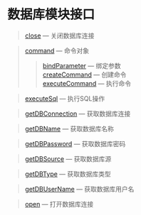 数据库模块接口
==============

> [close](http://git.oschina.net/gaoxiang/SE-For-ASP/blob/master/Docs/Api/DB/close.md) &mdash; 关闭数据库连接

> [command](http://git.oschina.net/gaoxiang/SE-For-ASP/blob/master/Docs/Api/DB/command.md) &mdash; 命令对象
>> [bindParameter](http://git.oschina.net/gaoxiang/SE-For-ASP/blob/master/Docs/Api/DB/command/bindParameter.md) &mdash; 绑定参数  
>> [createCommand](http://git.oschina.net/gaoxiang/SE-For-ASP/blob/master/Docs/Api/DB/command/createCommand.md) &mdash; 创建命令  
>> [executeCommand](http://git.oschina.net/gaoxiang/SE-For-ASP/blob/master/Docs/Api/DB/command/executeCommand.md) &mdash; 执行命令

> [executeSql](http://git.oschina.net/gaoxiang/SE-For-ASP/blob/master/Docs/Api/DB/executeSql.md) &mdash; 执行SQL操作

> [getDBConnection](http://git.oschina.net/gaoxiang/SE-For-ASP/blob/master/Docs/Api/DB/getDBConnection.md) &mdash; 获取数据库连接

> [getDBName](http://git.oschina.net/gaoxiang/SE-For-ASP/blob/master/Docs/Api/DB/getDBName.md) &mdash; 获取数据库名称

> [getDBPassword](http://git.oschina.net/gaoxiang/SE-For-ASP/blob/master/Docs/Api/DB/getDBPassword.md) &mdash; 获取数据库密码

> [getDBSource](http://git.oschina.net/gaoxiang/SE-For-ASP/blob/master/Docs/Api/DB/getDBSource.md) &mdash; 获取数据库源

> [getDBType](http://git.oschina.net/gaoxiang/SE-For-ASP/blob/master/Docs/Api/DB/getDBType.md) &mdash; 获取数据库类型

> [getDBUserName](http://git.oschina.net/gaoxiang/SE-For-ASP/blob/master/Docs/Api/DB/getDBUserName.md) &mdash; 获取数据库用户名

> [open](http://git.oschina.net/gaoxiang/SE-For-ASP/blob/master/Docs/Api/DB/open.md) &mdash; 打开数据库连接